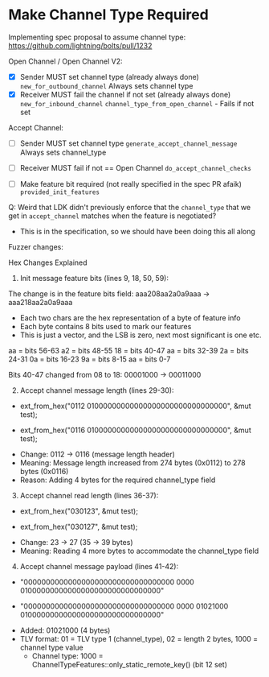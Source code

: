 # Make Channel Type Required

Implementing spec proposal to assume channel type:
https://github.com/lightning/bolts/pull/1232

Open Channel / Open Channel V2:
- [x] Sender MUST set channel type (already always done)
  `new_for_outbound_channel`
    Always sets channel type
- [x] Receiver MUST fail the channel if not set (already always done)
  `new_for_inbound_channel`
    `channel_type_from_open_channel`
      - Fails if not set

Accept Channel:
- [ ] Sender MUST set channel type
  `generate_accept_channel_message`
    Always sets channel_type
- [ ] Receiver MUST fail if not == Open Channel
  `do_accept_channel_checks`

- [ ] Make feature bit required (not really specified in the spec PR afaik)
  `provided_init_features`

Q: Weird that LDK didn't previously enforce that the `channel_type`
  that we get in `accept_channel` matches when the feature is
  negotiated?
  - This is in the specification, so we should have been doing this all
    along

Fuzzer changes:

Hex Changes Explained

1. Init message feature bits (lines 9, 18, 50, 59):

The change is in the feature bits field: aaa208aa2a0a9aaa → aaa218aa2a0a9aaa
- Each two chars are the hex representation of a byte of feature info
- Each byte contains 8 bits used to mark our features
- This is just a vector, and the LSB is zero, next most significant is
  one etc.

aa = bits 56-63
a2 = bits 48-55
18 = bits 40-47
aa = bits 32-39
2a = bits 24-31
0a = bits 16-23
9a = bits 8-15
aa = bits 0-7

Bits 40-47 changed from 08 to 18: 00001000 → 00011000


2. Accept channel message length (lines 29-30):
- ext_from_hex("0112 01000000000000000000000000000000", &mut test);
+ ext_from_hex("0116 01000000000000000000000000000000", &mut test);

- Change: 0112 → 0116 (message length header)
- Meaning: Message length increased from 274 bytes (0x0112) to 278 bytes (0x0116)
- Reason: Adding 4 bytes for the required channel_type field

3. Accept channel read length (lines 36-37):
- ext_from_hex("030123", &mut test);
+ ext_from_hex("030127", &mut test);

- Change: 23 → 27 (35 → 39 bytes)
- Meaning: Reading 4 more bytes to accommodate the channel_type field

4. Accept channel message payload (lines 41-42):
- "0000000000000000000000000000000000 0000 01000000000000000000000000000000"
+ "0000000000000000000000000000000000 0000 01021000
01000000000000000000000000000000"

- Added: 01021000 (4 bytes)
- TLV format: 01 = TLV type 1 (channel_type), 02 = length 2 bytes, 1000 = channel
type value
  - Channel type: 1000 = ChannelTypeFeatures::only_static_remote_key() (bit 12 set)


